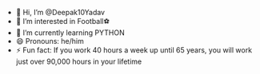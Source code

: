- 👋 Hi, I’m @Deepak10Yadav
- 👀 I’m interested in Football⚽
- 🌱 I’m currently learning PYTHON
- 😄 Pronouns: he/him
- ⚡ Fun fact: If you work 40 hours a week up until 65 years, you will work just over 90,000 hours in your lifetime

<!---
Deepak10Yadav/Deepak10Yadav is a ✨ special ✨ repository because its `README.md` (this file) appears on your GitHub profile.
You can click the Preview link to take a look at your changes.
--->
